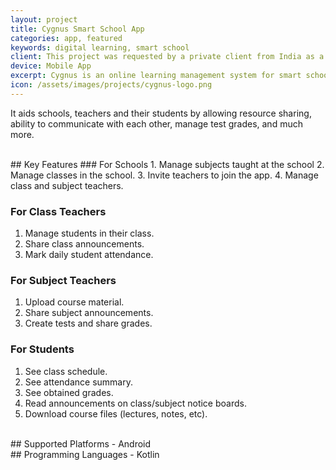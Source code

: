```yaml
---
layout: project
title: Cygnus Smart School App
categories: app, featured
keywords: digital learning, smart school
client: This project was requested by a private client from India as a general solution which can be implemented in grade schools.
device: Mobile App
excerpt: Cygnus is an online learning management system for smart schools, in shape of a mobile app, developed for a client in India.
icon: /assets/images/projects/cygnus-logo.png
---
```


It aids schools, teachers and their students by allowing resource sharing, ability to communicate with each other, manage test grades, and much more.

<br>
## Key Features
### For Schools
1. Manage subjects taught at the school
2. Manage classes in the school.
3. Invite teachers to join the app.
4. Manage class and subject teachers.

### For Class Teachers
1. Manage students in their class.
2. Share class announcements.
3. Mark daily student attendance.

### For Subject Teachers
1. Upload course material.
2. Share subject announcements.
3. Create tests and share grades.

### For Students
1. See class schedule.
2. See attendance summary.
3. See obtained grades.
4. Read announcements on class/subject notice boards.
5. Download course files (lectures, notes, etc).

<br>
## Supported Platforms
- Android

<br>
## Programming Languages
- Kotlin
